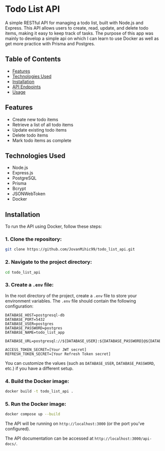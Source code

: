 # Todo List API

A simple RESTful API for managing a todo list, built with Node.js and Express. This API allows users to create, read, update, and delete todo items, making it easy to keep track of tasks.
The purpose of this app was mainly to develop a simple api on which I can learn to use Docker as well as get more practice with Prisma and Postgres. 

## Table of Contents

- [Features](#features)
- [Technologies Used](#technologies-used)
- [Installation](#installation)
- [API Endpoints](#api-endpoints)
- [Usage](#usage)

## Features

- Create new todo items
- Retrieve a list of all todo items
- Update existing todo items
- Delete todo items
- Mark todo items as complete

## Technologies Used

- Node.js
- Express.js
- PostgreSQL
- Prisma
- Bcrypt
- JSONWebToken
- Docker

## Installation

To run the API using Docker, follow these steps:

### 1. Clone the repository:

```bash
git clone https://github.com/JovanMihic99/todo_list_api.git
```

### 2. Navigate to the project directory:

```bash
cd todo_list_api
```

### 3. Create a `.env` file:

In the root directory of the project, create a `.env` file to store your environment variables. The `.env` file should contain the following configuration:

```env
DATABASE_HOST=postgresql-db
DATABASE_PORT=5432
DATABASE_USER=postgres
DATABASE_PASSWORD=postgres
DATABASE_NAME=todo_list_app

DATABASE_URL=postgresql://${DATABASE_USER}:${DATABASE_PASSWORD}@${DATABASE_HOST}:${DATABASE_PORT}/${DATABASE_NAME}

ACCESS_TOKEN_SECRET=[Your JWT secret]
REFRESH_TOKEN_SECRET=[Your Refresh Token secret]
```

You can customize the values (such as `DATABASE_USER`, `DATABASE_PASSWORD`, etc.) if you have a different setup.

### 4. Build the Docker image:

```bash
docker build -t todo_list_api .
```

### 5. Run the Docker image:

```bash
docker compose up --build
```

The API will be running on `http://localhost:3000` (or the port you’ve configured).

The API documentation can be accessed at `http://localhost:3000/api-docs/`.
